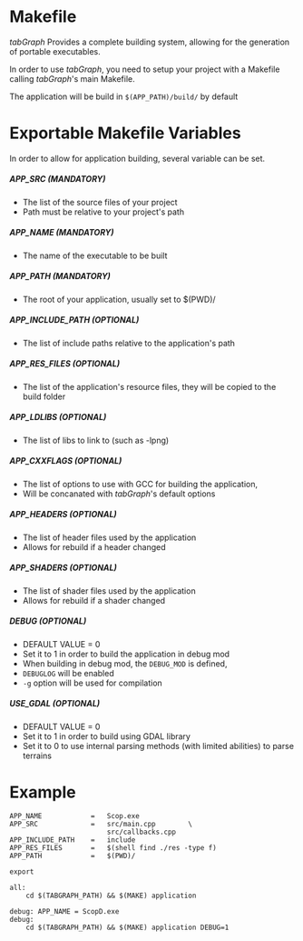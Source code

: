 # Makefile

*tabGraph* Provides a complete building system, allowing for the generation of portable executables.

In order to use *tabGraph*, you need to setup your project with a Makefile calling *tabGraph*'s main Makefile.

The application will be build in `$(APP_PATH)/build/` by default

# Exportable Makefile Variables

In order to allow for application building, several variable can be set.

##### APP_SRC (MANDATORY)

- The list of the source files of your project
- Path must be relative to your project's path

##### APP_NAME (MANDATORY)

- The name of the executable to be built

##### APP_PATH (MANDATORY)

- The root of your application, usually set to $(PWD)/

##### APP_INCLUDE_PATH (OPTIONAL)

- The list of include paths relative to the application's path

##### APP_RES_FILES (OPTIONAL)

- The list of the application's resource files, they will be copied to the build folder

##### APP_LDLIBS (OPTIONAL)

- The list of libs to link to (such as -lpng)

##### APP_CXXFLAGS (OPTIONAL)

- The list of options to use with GCC for building the application,
- Will be concanated with *tabGraph*'s default options

##### APP_HEADERS (OPTIONAL)

- The list of header files used by the application
- Allows for rebuild if a header changed

##### APP_SHADERS (OPTIONAL)

- The list of shader files used by the application
- Allows for rebuild if a shader changed

##### DEBUG (OPTIONAL)

- DEFAULT VALUE = 0
- Set it to 1 in order to build the application in debug mod
- When building in debug mod, the `DEBUG_MOD` is defined,
- `DEBUGLOG` will be enabled
- `-g` option will be used for compilation

##### USE_GDAL (OPTIONAL)

- DEFAULT VALUE = 0
- Set it to 1 in order to build using GDAL library
- Set it to 0 to use internal parsing methods (with limited abilities) to parse terrains

# Example

```make
APP_NAME            =   Scop.exe
APP_SRC             =   src/main.cpp        \
                        src/callbacks.cpp
APP_INCLUDE_PATH    =   include
APP_RES_FILES       =   $(shell find ./res -type f)
APP_PATH            =   $(PWD)/

export

all:
    cd $(TABGRAPH_PATH) && $(MAKE) application

debug: APP_NAME = ScopD.exe
debug:
    cd $(TABGRAPH_PATH) && $(MAKE) application DEBUG=1
```
